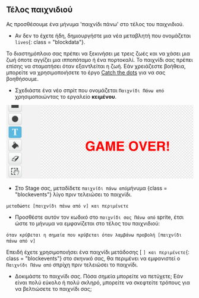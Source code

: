 ## Τέλος παιχνιδιού

Ας προσθέσουμε ένα μήνυμα 'παιχνίδι πάνω' στο τέλος του παιχνιδιού.

+ Αν δεν το έχετε ήδη, δημιουργήστε μια νέα μεταβλητή που ονομάζεται `lives`{: class = "blockdata"}.

Το διαστημόπλοιο σας πρέπει να ξεκινήσει με τρεις ζωές και να χάσει μια ζωή όποτε αγγίζει μια ιπποπόταμο ή ένα πορτοκαλί. Το παιχνίδι σας πρέπει επίσης να σταματήσει όταν εξαντλείται η ζωή. Εάν χρειάζεστε βοήθεια, μπορείτε να χρησιμοποιήσετε το έργο [Catch the dots](https://codeclubprojects.org/en-GB/scratch/catch-the-dots/) για να σας βοηθήσουμε.

+ Σχεδιάστε ένα νέο σπρίτ που ονομάζεται `Παιχνίδι Πάνω από` χρησιμοποιώντας το εργαλείο **κειμένου**.

![screenshot](images/invaders-game-over.png)

+ Στο Stage σας, μεταδίδετε `παιχνίδι πάνω από`μήνυμα {class = "blockevents"} λίγο πριν τελειώσει το παιχνίδι.

```blocks
μεταδώστε [παιχνίδι πάνω από v] και περιμένετε
```

+ Προσθέστε αυτόν τον κωδικό στο `παιχνίδι σας Πάνω από` sprite, έτσι ώστε το μήνυμα να εμφανίζεται στο τέλος του παιχνιδιού:

```blocks
όταν κρύβεται η σημαία που κρύβεται όταν λαμβάνω προβολή [παιχνίδι πάνω από v]
```

Επειδή έχετε χρησιμοποιήσει ένα παιχνίδι μετάδοσης [ `] και περιμένετε`{: class = "blockevents"} στο σκηνικό σας, θα περιμένει να εμφανιστεί ο `Παιχνίδι Πάνω από` σπρίχη πριν τελειώσει το παιχνίδι.

+ Δοκιμάστε το παιχνίδι σας. Πόσα σημεία μπορείτε να πετύχετε; Εάν είναι πολύ εύκολο ή πολύ σκληρό, μπορείτε να σκεφτείτε τρόπους για να βελτιώσετε το παιχνίδι σας;